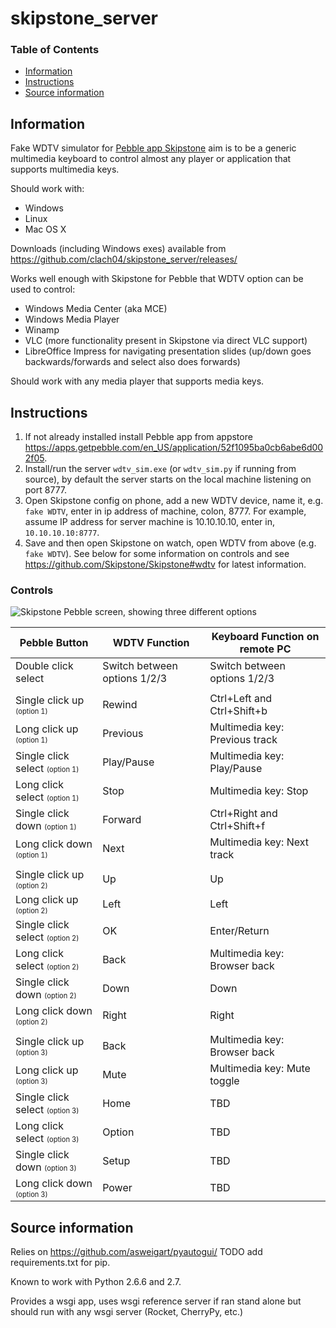 # skipstone_server


### Table of Contents
* [Information](#information)
* [Instructions](#instructions)
* [Source information](#source-information)

## Information

Fake WDTV simulator for [Pebble app Skipstone](https://github.com/Skipstone/Skipstone)
aim is to be a generic multimedia keyboard to control almost any
player or application that supports multimedia keys.

Should work with:

   * Windows
   * Linux
   * Mac OS X

Downloads (including Windows exes) available from https://github.com/clach04/skipstone_server/releases/

Works well enough with Skipstone for Pebble that WDTV option can be used to control:

   * Windows Media Center (aka MCE)
   * Windows Media Player
   * Winamp
   * VLC (more functionality present in Skipstone via direct VLC support)
   * LibreOffice Impress for navigating presentation slides (up/down goes backwards/forwards and select also does forwards)

Should work with any media player that supports media keys.

## Instructions

  1. If not already installed install Pebble app from appstore https://apps.getpebble.com/en_US/application/52f1095ba0cb6abe6d002f05.
  2. Install/run the server `wdtv_sim.exe` (or `wdtv_sim.py` if running from source), by default the server starts on the local machine listening on port 8777.
  2. Open Skipstone config on phone, add a new WDTV device, name it, e.g. `fake WDTV`, enter in ip address of machine, colon, 8777. For example, assume IP address for server machine is 10.10.10.10, enter in, `10.10.10.10:8777`.
  3. Save and then open Skipstone on watch, open WDTV from above (e.g. `fake WDTV`). See below for some information on controls and see https://github.com/Skipstone/Skipstone#wdtv for latest information.

### Controls


<img src="https://raw.githubusercontent.com/Skipstone/Skipstone/master/resources/images/wdtv.png" alt="Skipstone Pebble screen, showing three different options"> 

| Pebble Button                                        | WDTV Function                  | Keyboard Function on remote PC |
| ---------------------------------------------------- | ------------------------------ | ------------------------------ |
| Double click select                                  | Switch between options 1/2/3   | Switch between options 1/2/3   |
|                                                      |                                |                                |
| Single click up <sub><sup>(option 1)</sup></sub>     | Rewind                         | Ctrl+Left and Ctrl+Shift+b     |
| Long click up <sub><sup>(option 1)</sup></sub>       | Previous                       | Multimedia key: Previous track |
| Single click select <sub><sup>(option 1)</sup></sub> | Play/Pause                     | Multimedia key: Play/Pause     |
| Long click select <sub><sup>(option 1)</sup></sub>   | Stop                           | Multimedia key: Stop           |
| Single click down <sub><sup>(option 1)</sup></sub>   | Forward                        | Ctrl+Right and Ctrl+Shift+f    |
| Long click down <sub><sup>(option 1)</sup></sub>     | Next                           | Multimedia key: Next track     |
|                                                      |                                |                                |
| Single click up <sub><sup>(option 2)</sup></sub>     | Up                             | Up                             |
| Long click up <sub><sup>(option 2)</sup></sub>       | Left                           | Left                           |
| Single click select <sub><sup>(option 2)</sup></sub> | OK                             | Enter/Return                   |
| Long click select <sub><sup>(option 2)</sup></sub>   | Back                           | Multimedia key: Browser back   |
| Single click down <sub><sup>(option 2)</sup></sub>   | Down                           | Down                           |
| Long click down <sub><sup>(option 2)</sup></sub>     | Right                          | Right                          |
|                                                      |                                |                                |
| Single click up <sub><sup>(option 3)</sup></sub>     | Back                           | Multimedia key: Browser back   |
| Long click up <sub><sup>(option 3)</sup></sub>       | Mute                           | Multimedia key: Mute toggle    |
| Single click select <sub><sup>(option 3)</sup></sub> | Home                           | TBD                            |
| Long click select <sub><sup>(option 3)</sup></sub>   | Option                         | TBD                            |
| Single click down <sub><sup>(option 3)</sup></sub>   | Setup                          | TBD                            |
| Long click down <sub><sup>(option 3)</sup></sub>     | Power                          | TBD                            |

## Source information

Relies on https://github.com/asweigart/pyautogui/ TODO add requirements.txt for pip.

Known to work with Python 2.6.6 and 2.7.

Provides a wsgi app, uses wsgi reference server if ran stand alone but should run with any wsgi server (Rocket, CherryPy, etc.)

